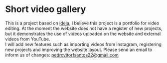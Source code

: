 # Short video gallery  
  This is a project based on [ideia](https://www.br.freelancer.com/projects/website-design/Website-organized-gallery-short-video/details), I believe this project is a portfolio for video editing.
At the moment the website does not have a register of new projects, but it demonstrates the use of videos uploaded on the website and external videos from YouTube.<br>
I will add new features such as importing videos from Instagram, registering new projects and improving the website layout.
Please send an email to inform us of changes: pedrovitorfsantos22@gmail.com
